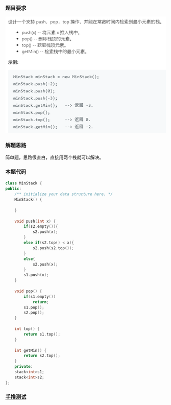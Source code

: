 ### 题目要求

![](./pic/151.png)

### 解题思路

简单题，思路很直白，直接用两个栈就可以解决。

### 本题代码

```c++
class MinStack {
public:
    /** initialize your data structure here. */
    MinStack() {
        
    }
    
    void push(int x) {
        if(s2.empty()){
            s2.push(x);
        }
        else if(s2.top() < x){
            s2.push(s2.top());
        }
        else{
            s2.push(x);
        }
        s1.push(x);
    }
    
    void pop() {
        if(s1.empty())
            return;
        s1.pop();
        s2.pop();
    }
    
    int top() {
        return s1.top();
    }
    
    int getMin() {
        return s2.top();
    }
    private:
    stack<int>s1;
    stack<int>s2;
};
```



### [手撸测试](https://leetcode-cn.com/problems/min-stack/) 
